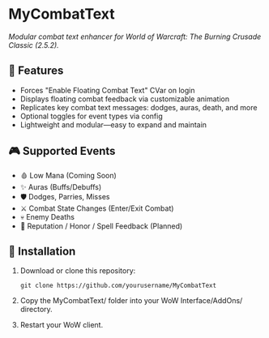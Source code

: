 # MyCombatText

_Modular combat text enhancer for World of Warcraft: The Burning Crusade Classic (2.5.2)._

## 🔧 Features

- Forces "Enable Floating Combat Text" CVar on login
- Displays floating combat feedback via customizable animation
- Replicates key combat text messages: dodges, auras, death, and more
- Optional toggles for event types via config
- Lightweight and modular—easy to expand and maintain

## 🎮 Supported Events

- 🩸 Low Mana (Coming Soon)
- ✨ Auras (Buffs/Debuffs)
- 🛡️ Dodges, Parries, Misses
- ⚔️ Combat State Changes (Enter/Exit Combat)
- 💀 Enemy Deaths
- 🧙 Reputation / Honor / Spell Feedback (Planned)

## 📂 Installation

1. Download or clone this repository:

   ```git clone https://github.com/yourusername/MyCombatText```

2. Copy the MyCombatText/ folder into your WoW Interface/AddOns/ directory.

3. Restart your WoW client.